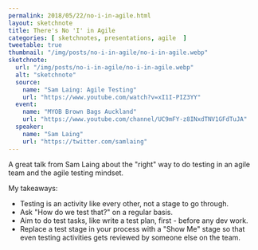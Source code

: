 ```yaml
---
permalink: 2018/05/22/no-i-in-agile.html
layout: sketchnote
title: There's No 'I' in Agile
categories: [ sketchnotes, presentations, agile  ]
tweetable: true
thumbnail: "/img/posts/no-i-in-agile/no-i-in-agile.webp"
sketchnote:
  url: "/img/posts/no-i-in-agile/no-i-in-agile.webp"
  alt: "sketchnote"
  source:
    name: "Sam Laing: Agile Testing"
    url: "https://www.youtube.com/watch?v=xI1I-PIZ3YY"
  event:
    name: "MYOB Brown Bags Auckland"
    url: "https://www.youtube.com/channel/UC9mFY-z8INxdTNV1GFdTuJA"
  speaker:
    name: "Sam Laing"
    url: "https://twitter.com/samlaing"
---
```


A great talk from Sam Laing about the "right" way to do testing in an agile team and the agile testing mindset.

My takeaways:

* Testing is an activity like every other, not a stage to go through.
* Ask "How do we test that?" on a regular basis.
* Aim to do test tasks, like write a test plan, first - before any dev work.
* Replace a test stage in your process with a "Show Me" stage so that even testing activities gets reviewed by someone else on the team.
